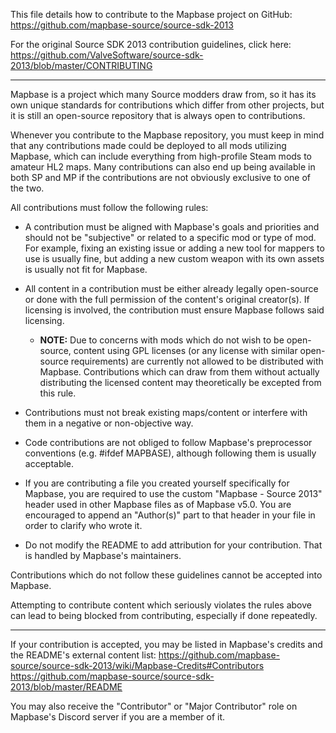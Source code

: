 This file details how to contribute to the Mapbase project on GitHub:
	https://github.com/mapbase-source/source-sdk-2013

For the original Source SDK 2013 contribution guidelines, click here:
	https://github.com/ValveSoftware/source-sdk-2013/blob/master/CONTRIBUTING

---

Mapbase is a project which many Source modders draw from, so it has its own unique standards
for contributions which differ from other projects, but it is still an open-source repository
that is always open to contributions.

Whenever you contribute to the Mapbase repository, you must keep in mind that any contributions
made could be deployed to all mods utilizing Mapbase, which can include everything from high-profile
Steam mods to amateur HL2 maps. Many contributions can also end up being available in both SP and MP
if the contributions are not obviously exclusive to one of the two.

All contributions must follow the following rules:

 * A contribution must be aligned with Mapbase's goals and priorities and should not be "subjective"
   or related to a specific mod or type of mod. For example, fixing an existing issue or adding a
   new tool for mappers to use is usually fine, but adding a new custom weapon with its own assets
   is usually not fit for Mapbase.
   
 * All content in a contribution must be either already legally open-source or done with the
   full permission of the content's original creator(s). If licensing is involved, the contribution
   must ensure Mapbase follows said licensing.
    * **NOTE:** Due to concerns with mods which do not wish to be open-source, content using GPL licenses (or any
	  license with similar open-source requirements) are currently not allowed to be distributed with Mapbase.
	  Contributions which can draw from them without actually distributing the licensed content may theoretically
	  be excepted from this rule.
   
 * Contributions must not break existing maps/content or interfere with them in a negative or non-objective way.
   
 * Code contributions are not obliged to follow Mapbase's preprocessor conventions (e.g. #ifdef MAPBASE),
   although following them is usually acceptable.
   
 * If you are contributing a file you created yourself specifically for Mapbase, you are required to
   use the custom "Mapbase - Source 2013" header used in other Mapbase files as of Mapbase v5.0.
   You are encouraged to append an "Author(s)" part to that header in your file in order to clarify who wrote it.
   
 * Do not modify the README to add attribution for your contribution. That is handled by Mapbase's maintainers.
   
Contributions which do not follow these guidelines cannot be accepted into Mapbase.

Attempting to contribute content which seriously violates the rules above can lead to being blocked from contributing,
especially if done repeatedly.

---
   
If your contribution is accepted, you may be listed in Mapbase's credits and the README's external content list:
	https://github.com/mapbase-source/source-sdk-2013/wiki/Mapbase-Credits#Contributors
	https://github.com/mapbase-source/source-sdk-2013/blob/master/README
	
You may also receive the "Contributor" or "Major Contributor" role on Mapbase's Discord server if you are
a member of it.

